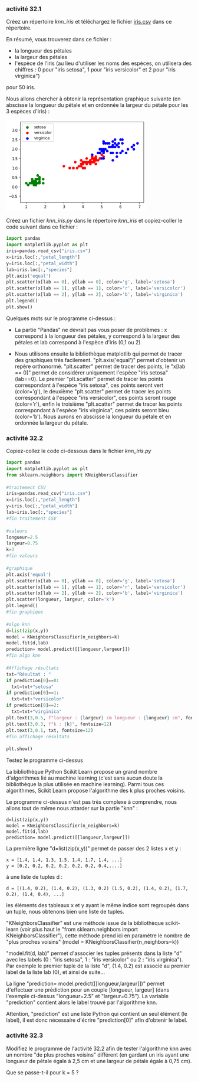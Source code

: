 ### activité 32.1

Créez un répertoire *knn_iris* et téléchargez le fichier [iris.csv](asset/iris.csv) dans ce répertoire.

En résumé, vous trouverez dans ce fichier :

- la longueur des pétales
- la largeur des pétales
- l'espèce de l'iris (au lieu d'utiliser les noms des espèces, on utilisera des chiffres : 0 pour "iris setosa", 1 pour "iris versicolor" et 2 pour "iris virginica")

pour 50 iris.

Nous allons chercher à obtenir la représentation graphique suivante (en abscisse la longueur du pétale et en ordonnée la largeur du pétale pour les 3 espèces d'iris)  :

![](img/c32c_4.png)

Créez un  fichier  *knn_iris.py* dans le répertoire *knn_iris* et copiez-coller le code suivant dans ce fichier :

```python
import pandas
import matplotlib.pyplot as plt
iris=pandas.read_csv("iris.csv")
x=iris.loc[:,"petal_length"]
y=iris.loc[:,"petal_width"]
lab=iris.loc[:,"species"]
plt.axis('equal')
plt.scatter(x[lab == 0], y[lab == 0], color='g', label='setosa')
plt.scatter(x[lab == 1], y[lab == 1], color='r', label='versicolor')
plt.scatter(x[lab == 2], y[lab == 2], color='b', label='virginica')
plt.legend()
plt.show()
```

Quelques mots sur le programme ci-dessus :

- La partie "Pandas" ne devrait pas vous poser de problèmes : x correspond à la longueur des pétales, y correspond à la largeur des pétales et lab correspond à l'espèce d'iris (0,1 ou 2)

- Nous utilisons ensuite la bibliothèque matplotlib qui permet de tracer des graphiques très facilement. "plt.axis('equal')" permet d'obtenir un repère orthonormé. "plt.scatter" permet de tracer des points, le "x[lab == 0]" permet de considérer uniquement l'espèce "iris setosa" (lab==0). Le premier "plt.scatter" permet de tracer les points correspondant à l'espèce "iris setosa", ces points seront vert (color='g'), le deuxième "plt.scatter" permet de tracer les points correspondant à l'espèce "iris versicolor", ces points seront rouge (color='r'), enfin le troisième "plt.scatter" permet de tracer les points correspondant à l'espèce "iris virginica", ces points seront bleu (color='b'). Nous aurons en abscisse la longueur du pétale et en ordonnée la largeur du pétale.

### activité 32.2

Copiez-collez le code ci-dessous dans le fichier *knn_iris.py*

```python
import pandas
import matplotlib.pyplot as plt
from sklearn.neighbors import KNeighborsClassifier

#traitement CSV
iris=pandas.read_csv("iris.csv")
x=iris.loc[:,"petal_length"]
y=iris.loc[:,"petal_width"]
lab=iris.loc[:,"species"]
#fin traitement CSV

#valeurs
longueur=2.5
largeur=0.75
k=3
#fin valeurs

#graphique
plt.axis('equal')
plt.scatter(x[lab == 0], y[lab == 0], color='g', label='setosa')
plt.scatter(x[lab == 1], y[lab == 1], color='r', label='versicolor')
plt.scatter(x[lab == 2], y[lab == 2], color='b', label='virginica')
plt.scatter(longueur, largeur, color='k')
plt.legend()
#fin graphique

#algo knn
d=list(zip(x,y))
model = KNeighborsClassifier(n_neighbors=k)
model.fit(d,lab)
prediction= model.predict([[longueur,largeur]])
#fin algo knn

#Affichage résultats
txt="Résultat : "
if prediction[0]==0:
  txt=txt+"setosa"
if prediction[0]==1:
  txt=txt+"versicolor"
if prediction[0]==2:
  txt=txt+"virginica"
plt.text(3,0.5, f"largeur : {largeur} cm longueur : {longueur} cm", fontsize=12)
plt.text(3,0.3, f"k : {k}", fontsize=12)
plt.text(3,0.1, txt, fontsize=12)
#fin affichage résultats

plt.show()
```

Testez le programme ci-dessus

La bibliothèque Python Scikit Learn propose un grand nombre d'algorithmes lié au machine learning (c'est sans aucun doute la bibliothèque la plus utilisée en machine learning). Parmi tous ces algorithmes, Scikit Learn propose l'algorithme des k plus proches voisins.


Le programme ci-dessus n'est pas très complexe à comprendre, nous allons tout de même nous attarder sur la partie "knn" :

```
d=list(zip(x,y))
model = KNeighborsClassifier(n_neighbors=k)
model.fit(d,lab)
prediction= model.predict([[longueur,largeur]])
```

La première ligne "d=list(zip(x,y))" permet de passer des 2 listes x et y :

```
x = [1.4, 1.4, 1.3, 1.5, 1.4, 1.7, 1.4, ...]
y = [0.2, 0.2, 0.2, 0.2, 0.2, 0.2, 0.4,....]
```

à une liste de tuples d :

```
d = [(1.4, 0.2), (1.4, 0.2), (1.3, 0.2) (1.5, 0.2), (1.4, 0.2), (1.7, 0.2), (1.4, 0.4), ...]
```

les éléments des tableaux x et y ayant le même indice sont regroupés dans un tuple, nous obtenons bien une liste de tuples.

"KNeighborsClassifier" est une méthode issue de la bibliothèque scikit-learn (voir plus haut le "from sklearn.neighbors import KNeighborsClassifier"), cette méthode prend ici en paramètre le nombre de "plus proches voisins" (model = KNeighborsClassifier(n_neighbors=k))

"model.fit(d, lab)" permet d'associer les tuples présents dans la liste "d" avec les labels (0 : "iris setosa", 1 : "iris versicolor" ou 2 : "iris virginica"). Par exemple le premier tuple de la liste "d", (1.4, 0.2) est associé au premier label de la liste lab (0), et ainsi de suite...

La ligne "prediction= model.predict([[longueur,largeur]])" permet d'effectuer une prédiction pour un couple [longueur, largeur] (dans l'exemple ci-dessus "longueur=2.5" et "largeur=0.75"). La variable "prediction" contient alors le label trouvé par l'algorithme knn. 

Attention, "prediction" est une liste Python qui contient un seul élément (le label), il est donc nécessaire d'écrire "prediction[0]" afin d'obtenir le label.

### activité 32.3

Modifiez le programme de l'activité 32.2 afin de tester l'algorithme knn avec un nombre "de plus proches voisins" différent (en gardant un iris ayant une longueur de pétale égale à 2,5 cm et une largeur de pétale égale à 0,75 cm).

Que se passe-t-il pour k = 5 ?